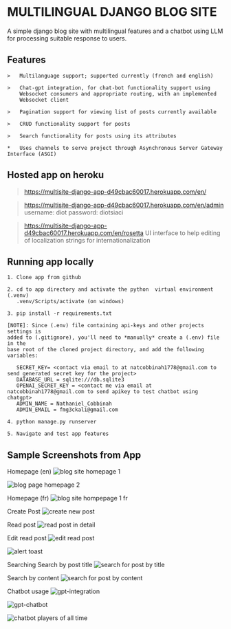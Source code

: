 # MULTILINGUAL DJANGO BLOG SITE
A simple django blog site with multilingual features and a chatbot using LLM for processing suitable response to users.

## Features 
```
>   Multilanguage support; supported currently (french and english)

>   Chat-gpt integration, for chat-bot functionality support using 
    Websocket consumers and appropriate routing, with an implemented
    Websocket client

>   Pagination support for viewing list of posts currently available

>   CRUD functionality support for posts

>   Search functionality for posts using its attributes

*   Uses channels to serve project through Asynchronous Server Gateway Interface (ASGI)
```

## Hosted app on heroku
> https://multisite-django-app-d49cbac60017.herokuapp.com/en/

> https://multisite-django-app-d49cbac60017.herokuapp.com/en/admin
  username: diot
  password: diotsiaci

> https://multisite-django-app-d49cbac60017.herokuapp.com/en/rosetta
  UI interface to help editing of localization strings for internationalization 


## Running app locally
```
1. Clone app from github

2. cd to app directory and activate the python  virtual environment (.venv)
   .venv/Scripts/activate (on windows)

3. pip install -r requirements.txt

[NOTE]: Since (.env) file containing api-keys and other projects settings is 
added to (.gitignore), you'll need to *manually* create a (.env) file in the 
base root of the cloned project directory, and add the following variables:

   SECRET_KEY= <contact via email to at natcobbinah1778@gmail.com to send generated secret key for the project>
   DATABASE_URL = sqlite:///db.sqlite3
   OPENAI_SECRET_KEY = <contact me via email at natcobbinah1778@gmail.com to send apikey to test chatbot using chatgpt>
   ADMIN_NAME = Nathaniel_Cobbinah
   ADMIN_EMAIL = fmg3ckali@gmail.com

4. python manage.py runserver

5. Navigate and test app features
```

## Sample Screenshots from App
Homepage (en)
![blog site homepage 1](https://github.com/natcobbinah/Django_BlogMultiLingual/assets/10479361/067530e2-506d-413f-b77d-8fddda4e6dd5)

![blog page homepage 2](https://github.com/natcobbinah/Django_BlogMultiLingual/assets/10479361/3a2b9e93-5e2c-4a85-a90e-72f6a6cfd33a)

Homepage (fr)
![blog site hompepage 1 fr](https://github.com/natcobbinah/Django_BlogMultiLingual/assets/10479361/68918e12-a4da-4add-9eee-89f5072febae)

Create Post
![create new post](https://github.com/natcobbinah/Django_BlogMultiLingual/assets/10479361/71e5b182-9f07-47f3-8559-5e555f445e91)

Read post
![read post in detail](https://github.com/natcobbinah/Django_BlogMultiLingual/assets/10479361/469c2208-f847-47fe-b3e1-aa5381343c97)

Edit read post
![edit read post](https://github.com/natcobbinah/Django_BlogMultiLingual/assets/10479361/c8eafc7f-5711-4212-a58a-f44074fa5c72)

![alert toast](https://github.com/natcobbinah/Django_BlogMultiLingual/assets/10479361/4fd605a7-41d2-4a49-a2c3-c8e549d8e46b)

Searching
Search by post title
![search for post by title](https://github.com/natcobbinah/Django_BlogMultiLingual/assets/10479361/014dc766-fcee-493b-a719-bae3c947c93b)

Search by content
![search for post by content](https://github.com/natcobbinah/Django_BlogMultiLingual/assets/10479361/76434ddb-83f0-4a0c-8d51-850d3d842d1a)

Chatbot usage
![gpt-integration](https://github.com/natcobbinah/Django_BlogMultiLingual/assets/10479361/731f51c1-50e3-48ea-89c6-fe813d39ab8a)

![gpt-chatbot](https://github.com/natcobbinah/Django_BlogMultiLingual/assets/10479361/bc343be6-0bef-4c54-91da-b7d1fbfd9c39)

![chatbot players of all time](https://github.com/natcobbinah/Django_BlogMultiLingual/assets/10479361/2953f0c5-9e41-4974-9cc5-f690447af2b2)

